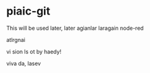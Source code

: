# piaic-git
This will be used later, later
agianlar
laragain
node-red

atlrgnai

vi sion ls ot by haedy!


viva da, lasev
